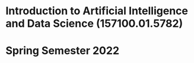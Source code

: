 # Introduction to Artificial Intelligence and Data Science (157100.01.5782)
# Spring Semester 2022

